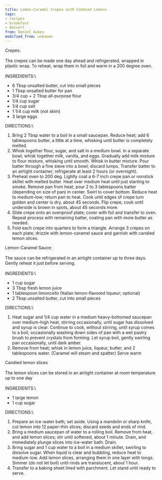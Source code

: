 ```yaml
---
title: Lemon-Caramel Crepes with Candied Lemons
tags:
- recipes
- breakfast
- dessert
from: Daniel Aukes
modified_from: unknown
---
```

Crepes:\
\
The crepes can be made one day ahead and refrigerated, wrapped in plastic wrap. To reheat, wrap them in foil and warm in a 200 degree oven.\
\
INGREDIENTS:\

-   6 Tbsp unsalted butter, cut into small pieces
-   1 Tbsp unsalted butter for pan
-   3/4 cup + 2 Tbsp all-purpose flour
-   1/4 cup sugar
-   1/4 cup salt
-   1 1/4 cup milk (not skim)
-   3 large eggs

DIRECTIONS:\

1.  Bring 2 Tbsp water to a boil in a small saucepan. Reduce heat; add 6 tablespoons butter, a little at a time, whisking until butter is completely melted.
2.  Whisk together flour, sugar, and salt in a medium bowl. In a separate bowl, whisk together milk, vanilla, and eggs. Gradually add milk mixture to flour mixture, whisking until smooth. Whisk in butter mixture. Pour batter through a fine sieve into a bowl; discard lumps. Transfer batter to an airtight container; refrigerate at least 2 hours (or overnight).
3.  Preheat oven to 200 deg. Lightly coat a 6-7 inch crepe pan or nonstick skillet with melted butter. Heat over medium heat until just starting to smoke. Remove pan from heat; pour 2 to 3 tablespoons batter (depending on size of pan) in center. Swirl to cover bottom. Reduce heat to medium-low; return pan to heat. Cook until edges of crepe turn golden and center is dry, about 45 seconds. Flip crepe; cook until underside is brown in spots, about 45 seconds more.
4.  Slide crepe onto an ovenproof plate; cover with foil and transfer to oven. Repeat process with remaining batter, coating pan with more butter as needed.
5.  Fold each crepe into quarters to form a triangle. Arrange 3 crepes on each plate; drizzle with lemon-caramel sauce and garnish with candied lemon slices.

Lemon-Caramel Sauce:\
\
The sauce can be refrigerated in an airtight container up to three days. Gently reheat it just before serving.\
\
INGREDIENTS:\

-   1 cup sugar
-   3 Tbsp fresh lemon juice
-   1 tablespoon limoncello (Italian lemon-flavored liqueur; optional)
-   2 Tbsp unsalted butter, cut into small pieces

DIRECTIONS:\

1.  Heat sugar and 1/4 cup water in a medium heavy-bottomed saucepan over medium-high heat, stirring occasionally, until sugar has dissolved and syrup is clear. Continue to cook, without stirring, until syrup comes to a boil, occasionally washing down sides of pan with a wet pastry brush to prevent crystals from forming. Let syrup boil, gently swirling pan occasionally, until dark amber.
2.  Remove from heat; whisk in lemon juice, liqueur, butter, and 2 tablespoons water. (Caramel will steam and spatter) Serve warm

Candied lemon slices\
\
The lemon slices can be stored in an airtight container at room temperature up to one day\
\
INGREDIENTS:\

-   1 large lemon
-   1 cup sugar

DIRECTIONS:\

1.  Prepare an ice-water bath; set aside. Using a mandolin or sharp knife, cut lemon into 12 paper-thin slices; discard seeds and ends of rind.
2.  Bring a medium saucepan of water to a rolling boil. Remove from heat, and add lemon slices; stir until softened, about 1 minute. Drain, and immediately plunge slices into ice-water bath. Drain.
3.  Bring sugar and 1 cup water to a boil in a medium skillet, swirling to dissolve sugar. When liquid is clear and bubbling, reduce heat to medium-low. Add lemon slices, arranging them in one layer with tongs. Simmer (do not let boil) until rinds are translucent, about 1 hour.
4.  Transfer to a baking sheet lined with parchment. Let stand until ready to serve.
